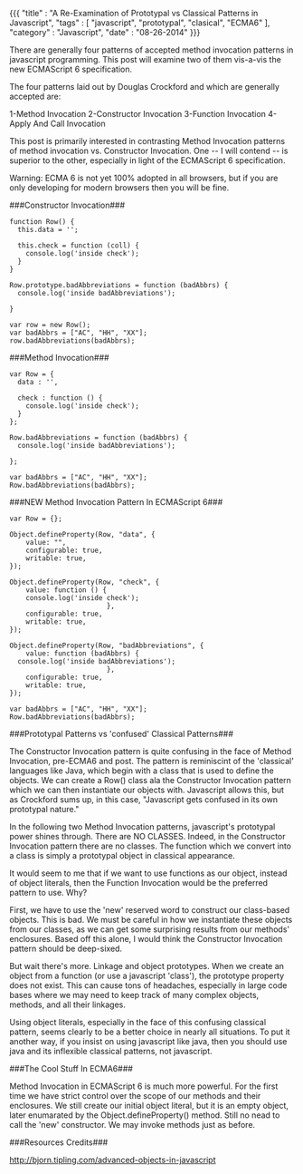{{{
    "title"    : "A Re-Examination of Prototypal vs Classical Patterns in Javascript",
    "tags"     : [ "javascript", "prototypal", "clasical", "ECMA6" ],
    "category" : "Javascript",
    "date"     : "08-26-2014"
}}}

There are generally four patterns of accepted method invocation patterns in javascript programming.  This post will examine two of them vis-a-vis the new ECMAScript 6 specification. 

The four patterns laid out by Douglas Crockford and which are generally accepted are:

1-Method Invocation
2-Constructor Invocation
3-Function Invocation
4-Apply And Call Invocation

This post is primarily interested in contrasting Method Invocation patterns of method invocation vs. Constructor Invocation. One -- I will contend -- is superior to the other, especially in light of the ECMAScript 6 specification. 

Warning: ECMA 6 is not yet 100% adopted in all browsers, but if you are only developing for modern browsers then you will be fine.

###Constructor Invocation###

```
function Row() {
  this.data = '';

  this.check = function (coll) {
    console.log('inside check');
  }
}

Row.prototype.badAbbreviations = function (badAbbrs) {
  console.log('inside badAbbreviations');
  
}

var row = new Row();
var badAbbrs = ["AC", "HH", "XX"];
row.badAbbreviations(badAbbrs);
```

###Method Invocation###


```
var Row = {
  data : '',

  check : function () {
    console.log('inside check');
  }
};

Row.badAbbreviations = function (badAbbrs) {
  console.log('inside badAbbreviations');
  
};

var badAbbrs = ["AC", "HH", "XX"];
Row.badAbbreviations(badAbbrs);
```

###NEW Method Invocation Pattern In ECMAScript 6###

```
var Row = {};

Object.defineProperty(Row, "data", {
    value: "",
    configurable: true,
    writable: true,
});

Object.defineProperty(Row, "check", {
    value: function () {
    console.log('inside check');
  						},
    configurable: true,
    writable: true,
});

Object.defineProperty(Row, "badAbbreviations", {
    value: function (badAbbrs) {
  console.log('inside badAbbreviations');
  						},
    configurable: true,
    writable: true,
});

var badAbbrs = ["AC", "HH", "XX"];
Row.badAbbreviations(badAbbrs);

```

###Prototypal Patterns vs 'confused' Classical Patterns###

The Constructor Invocation pattern is quite confusing in the face of Method Invocation, pre-ECMA6 and post. The pattern is reminiscint of the 'classical' languages like Java, which begin with a class that is used to define the objects. We can create a Row() class ala the Constructor Invocation pattern which we can then instantiate our objects with. Javascript allows this, but as Crockford sums up, in this case, "Javascript gets confused in its own prototypal nature." 

In the following two Method Invocation patterns, javascript's prototypal power shines through. There are NO CLASSES. Indeed, in the Constructor Invocation pattern there are no classes. The function which we convert into a class is simply a prototypal object in classical appearance. 

It would seem to me that if we want to use functions as our object, instead of object literals, then the Function Invocation would be the preferred pattern to use. Why? 

First, we have to use the 'new' reserved word to construct our class-based objects. This is bad. We must be careful in how we instantiate these objects from our classes, as we can get some surprising results from our methods' enclosures. Based off this alone, I would think the Constructor Invocation pattern should be deep-sixed. 

But wait there's more. Linkage and object prototypes. When we create an object from a function (or use a javascript 'class'), the prototype property does not exist. This can cause tons of headaches, especially in large code bases where we may need to keep track of many complex objects, methods, and all their linkages.

Using object literals, especially in the face of this confusing classical pattern, seems clearly to be a better choice in nearly all situations. To put it another way, if you insist on using javascript like java, then you should use java and its inflexible classical patterns, not javascript.

###The Cool Stuff In ECMA6###

Method Invocation in ECMAScript 6 is much more powerful. For the first time we have strict control over the scope of our methods and their enclosures. We still create our initial object literal, but it is an empty object, later enumarated by the Object.defineProperty() method. Still no nead to call the 'new' constructor. We may invoke methods just as before.

###Resources Credits###

http://bjorn.tipling.com/advanced-objects-in-javascript